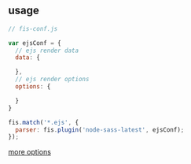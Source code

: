 ## usage

```js
// fis-conf.js

var ejsConf = {
  // ejs render data
  data: {

  },
  // ejs render options
  options: {

  }
}

fis.match('*.ejs', {
  parser: fis.plugin('node-sass-latest', ejsConf);
});
```

[more options](https://github.com/mde/ejs)